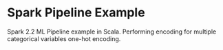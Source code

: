 # Spark Pipeline Example

Spark 2.2 ML Pipeline example in Scala. Performing encoding for multiple categorical variables one-hot encoding.

